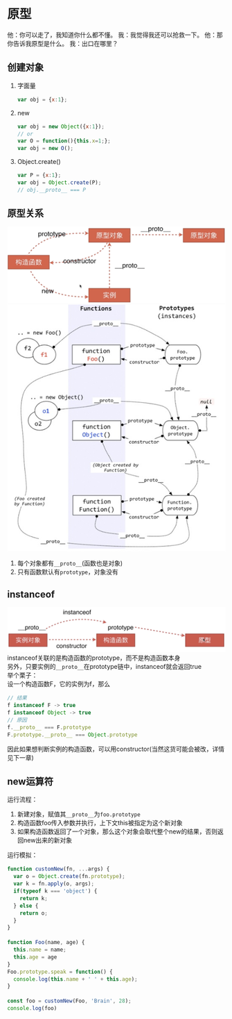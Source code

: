 # 原型

他：你可以走了，我知道你什么都不懂。
我：我觉得我还可以抢救一下。
他：那你告诉我原型是什么。
我：出口在哪里？

## 创建对象

1. 字面量

      ``` js
      var obj = {x:1};
      ```

2. new

      ``` js
      var obj = new Object({x:1});
      // or
      var O = function(){this.x=1;};
      var obj = new O();
      ```

3. Object.create()

      ``` js
      var P = {x:1};
      var obj = Object.create(P);
      // obj.__proto__ === P
      ```

## 原型关系

![原型1](/images/原型1.png)
![原型2](/images/原型2.jpg)

1. 每个对象都有`__proto__`(函数也是对象)
2. 只有函数默认有`prototype`，对象没有

## instanceof

![instanceof](/images/instanceof.png)
instanceof关联的是构造函数的prototype，而不是构造函数本身  
另外，只要实例的`__proto__`在prototype链中，instanceof就会返回true  
举个栗子：  
设一个构造函数F，它的实例为f，那么  

``` javascript
// 结果
f instanceof F -> true
f instanceof Object -> true
// 原因
f.__proto__ === F.prototype
F.prototype.__proto__ === Object.prototype
```

因此如果想判断实例的构造函数，可以用constructor(当然这货可能会被改，详情见下一章)

## new运算符

运行流程：

1. 新建对象，赋值其`__proto__`为`foo.prototype`
2. 构造函数foo传入参数并执行，上下文this被指定为这个新对象
3. 如果构造函数返回了一个对象，那么这个对象会取代整个new的结果，否则返回new出来的新对象

运行模拟：

```javascript
function customNew(fn, ...args) {
  var o = Object.create(fn.prototype);
  var k = fn.apply(o, args);
  if(typeof k === 'object') {
    return k;
  } else {
    return o;
  }
}

function Foo(name, age) {
  this.name = name;
  this.age = age
}
Foo.prototype.speak = function() {
  console.log(this.name + ' ' + this.age);
}

const foo = customNew(Foo, 'Brain', 28);
console.log(foo)
```
